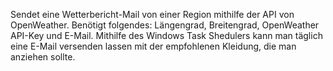 Sendet eine Wetterbericht-Mail von einer Region mithilfe der API von OpenWeather. Benötigt folgendes: Längengrad, Breitengrad, OpenWeather API-Key und E-Mail. 
Mithilfe des Windows Task Shedulers kann man täglich eine E-Mail versenden lassen mit der empfohlenen Kleidung, die man anziehen sollte.
